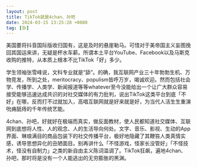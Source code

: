 ```yaml
---
layout: post
title: TikTok就是4chan、孙吧
date: 2024-03-15 13:25:28 +0800
tag: [杂]
---
```


美国要将抖音国际版收归国有，这是及时的悬崖勒马。可惜对于美帝国主义妄图挽回其国运来讲，无疑是杯水车薪。所谓本土平台YouTube、Facebook以及马斯克收购的推特，从本质上根本不比TikTok「好」多少。

学生领袖张雪峰说，文科专业就是“舔”。的确，我互联网产业三十年勃勃生机、万物竞发，所到之处，meritocracy、populism皆呼万岁，竭诚欢迎。然而包括社会学、传播学、人类学、新闻报道等等whatever至今没能给出一个让广大群众容易接受能够迅速达成共识的对社交媒体的有力批判，说出TikTok这类平台到底「不好」在哪，反而打不过就加入，高唱互联网就是好来就是好，为当代人活生生重演吮痈舐痔的千年传统艺能。

4chan、孙吧，好就好在极端而真实，做反面教材，使人民都知道社交媒体、互联网到底想将人性、人的观念、人的生活导向何处。文字、音乐、影视、生动的App界面、琳琅满目的商品包装下的社交传播平台，极好地隐藏了其鞭笞人类真情实感，诱导思想异化的丑陋面目。别再讲什么「不怪游戏，怪家长没管好」「不怪技术，怪没有自制力」之类的新自由主义陈词滥调了。TikTok狂飙，遍地4chan、孙吧，那时将是没有一个人能逃出的无穷膨胀的黑渊。
